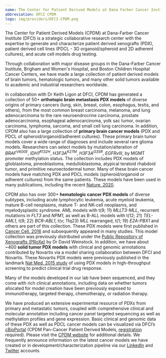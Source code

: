 ```yaml
---
name: The Center for Patient Derived Models at Dana Farber Cancer Institute
abbreviation: DFCI CPDM
logo: img/providers/DFCI-CPDM.png
---
```


The Center for Patient Derived Models (CPDM) at Dana-Farber Cancer Institute (DFCI) is a strategic collaborative research center with the expertise to generate and characterize patient derived xenografts (PDX), patient derived cell lines (PDCL - 3D organoid/spheroid and 2D adherent cultures), and acute cell models drug testing.

Through collaboration with major disease groups in the Dana-Farber Cancer Institute, Brigham and Women's Hospital, and Boston Children Hospital Cancer Centers, we have made a large collection of patient derived models of brain tumors, hematologic tumors, and many other solid tumors available to academic and industrial researchers worldwide.

In collaboration with Dr Keith Ligon at DFCI, CPDM has generated a collection of 50+ **orthotopic brain metastasis PDX models** of diverse origins of primary cancers (lung, skin, breast, colon, esophagus, testis, and others), from the most common breast carcinoma, melanoma, and lung adenocarcinoma to the rare neuroendrocrine carcinoma, prostate adenocarcinoma, esophageal adenocarcinoma, yolk sac tumor, ovarian carcinoma, lymphoma, sarcoma, and small cell lung carcinoma. In addition, CPDM also has a large collection of **primary brain cancer models** (PDX and PDCL of spheroid/organoid/adherent cultures). These primary brain tumor models cover a wide range of diagnoses and include several rare glioma models. Researchers can select models by mutation/alteration of _BRAF<sup>V600E<sup>_, _IDH1<sup>R132H<sup>_, _H3F3A<sup>K27M<sup>_, _H3F3A<sup>G35R<sup>_, _EGFRvIII_, by MGMT promoter methylation status. The collection includes PDX models of glioblastoma, pineoblastoma, medulloblastoma, atypical teratoid rhabdoid tumor, and primitive neuroectodermal tumor. Many of these brain cancer models have matching PDX and PDCL models (spheroid/organoid or adherent cultures) from the same patients. These models have been used in many publications, including the recent [Nature. 2020](https://www.nature.com/articles/s41586-020-2209-9#disqus_thread).

CPDM also has over 300+ **hematologic cancer PDX models** of diverse subtypes, including acute lymphocytic leukemia, acute myeloid leukemia, mature B-cell neoplasms, mature T- and NK-cell neoplasms, and myelodysplastic syndrome. AML models with t(9; 11) _MLLT3-MLL_, recurrent mutations in _FLT3_ and _NPM1_, as well as B-ALL models with t(12; 21) _TEL-AML1,_ t(9; 22) _BCR-ABL1_, t(v; 11q23) _MLL_ rearranged, t(1; 19) _E2A-PBX1_ and others are part of this collection. These PDX models were first published in [Cancer Cell. 2016](https://www.ncbi.nlm.nih.gov/pubmed/?term=27070704) and subsequently appeared in many studies. This model collection was previously distributed under the [Public Repository of Xenografts (PRoXe)](https://www.proxe.org/) by Dr David Weinstock. In addition, we have about ~400 **solid tumor PDX models** with clinical and genomic annotations contributed by Novartis via a model sharing collaboration between DFCI and Novartis. These Novartis PDX models were previously published in the landmark [Nat Med. 2015 study](https://www.ncbi.nlm.nih.gov/pubmed/?term=26479923) of using PDX models in high-throughput screening to predict clinical trial drug response.

Many of the models developed in our lab have been sequenced, and they come with rich clinical annotations, including data on whether tumors allocated for model creation have been previously exposed to immunotherapy, targeted therapy, chemotherapy, or radiation therapy.

We have produced an extensive experimental resource of PDXs from primary and metastatic tumors, coupled with comprehensive clinical and molecular annotation including cancer panel targeted sequencing as well as methylation profiles and gene expression. Basic clinical and genomic data of these PDX as well as PDCL cancer models can be visualized via DFCI’s [cBioPortal](https://docs.google.com/forms/d/e/1FAIpQLSe0ccf_xoGZJyqM2xwj-_0oxraxK87ZrkAeWaDOx-usRECXdA/viewform) (CPDM Pan-Cancer Patient Derived Models, [registration](https://docs.google.com/forms/d/e/1FAIpQLSe0ccf_xoGZJyqM2xwj-_0oxraxK87ZrkAeWaDOx-usRECXdA/viewform) required). Please visit the [CPDM website](https://www.dana-farber.org/research/departments-centers-and-labs/integrative-research-centers/center-for-patient-derived-models/) for additional details. We frequently announce information on the latest cancer models we have created or in development/characterization pipeline via our [LinkedIn](https://www.linkedin.com/company/dana-farber-cpdm) and [Twitter](https://twitter.com/CancerModels) accounts.
